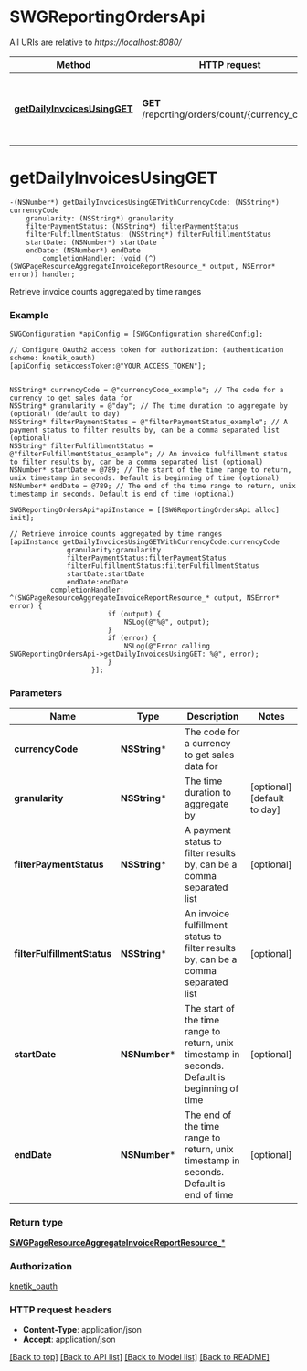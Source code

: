 # SWGReportingOrdersApi

All URIs are relative to *https://localhost:8080/*

Method | HTTP request | Description
------------- | ------------- | -------------
[**getDailyInvoicesUsingGET**](SWGReportingOrdersApi.md#getdailyinvoicesusingget) | **GET** /reporting/orders/count/{currency_code} | Retrieve invoice counts aggregated by time ranges


# **getDailyInvoicesUsingGET**
```objc
-(NSNumber*) getDailyInvoicesUsingGETWithCurrencyCode: (NSString*) currencyCode
    granularity: (NSString*) granularity
    filterPaymentStatus: (NSString*) filterPaymentStatus
    filterFulfillmentStatus: (NSString*) filterFulfillmentStatus
    startDate: (NSNumber*) startDate
    endDate: (NSNumber*) endDate
        completionHandler: (void (^)(SWGPageResourceAggregateInvoiceReportResource_* output, NSError* error)) handler;
```

Retrieve invoice counts aggregated by time ranges

### Example 
```objc
SWGConfiguration *apiConfig = [SWGConfiguration sharedConfig];

// Configure OAuth2 access token for authorization: (authentication scheme: knetik_oauth)
[apiConfig setAccessToken:@"YOUR_ACCESS_TOKEN"];


NSString* currencyCode = @"currencyCode_example"; // The code for a currency to get sales data for
NSString* granularity = @"day"; // The time duration to aggregate by (optional) (default to day)
NSString* filterPaymentStatus = @"filterPaymentStatus_example"; // A payment status to filter results by, can be a comma separated list (optional)
NSString* filterFulfillmentStatus = @"filterFulfillmentStatus_example"; // An invoice fulfillment status to filter results by, can be a comma separated list (optional)
NSNumber* startDate = @789; // The start of the time range to return, unix timestamp in seconds. Default is beginning of time (optional)
NSNumber* endDate = @789; // The end of the time range to return, unix timestamp in seconds. Default is end of time (optional)

SWGReportingOrdersApi*apiInstance = [[SWGReportingOrdersApi alloc] init];

// Retrieve invoice counts aggregated by time ranges
[apiInstance getDailyInvoicesUsingGETWithCurrencyCode:currencyCode
              granularity:granularity
              filterPaymentStatus:filterPaymentStatus
              filterFulfillmentStatus:filterFulfillmentStatus
              startDate:startDate
              endDate:endDate
          completionHandler: ^(SWGPageResourceAggregateInvoiceReportResource_* output, NSError* error) {
                        if (output) {
                            NSLog(@"%@", output);
                        }
                        if (error) {
                            NSLog(@"Error calling SWGReportingOrdersApi->getDailyInvoicesUsingGET: %@", error);
                        }
                    }];
```

### Parameters

Name | Type | Description  | Notes
------------- | ------------- | ------------- | -------------
 **currencyCode** | **NSString***| The code for a currency to get sales data for | 
 **granularity** | **NSString***| The time duration to aggregate by | [optional] [default to day]
 **filterPaymentStatus** | **NSString***| A payment status to filter results by, can be a comma separated list | [optional] 
 **filterFulfillmentStatus** | **NSString***| An invoice fulfillment status to filter results by, can be a comma separated list | [optional] 
 **startDate** | **NSNumber***| The start of the time range to return, unix timestamp in seconds. Default is beginning of time | [optional] 
 **endDate** | **NSNumber***| The end of the time range to return, unix timestamp in seconds. Default is end of time | [optional] 

### Return type

[**SWGPageResourceAggregateInvoiceReportResource_***](SWGPageResourceAggregateInvoiceReportResource_.md)

### Authorization

[knetik_oauth](../README.md#knetik_oauth)

### HTTP request headers

 - **Content-Type**: application/json
 - **Accept**: application/json

[[Back to top]](#) [[Back to API list]](../README.md#documentation-for-api-endpoints) [[Back to Model list]](../README.md#documentation-for-models) [[Back to README]](../README.md)

